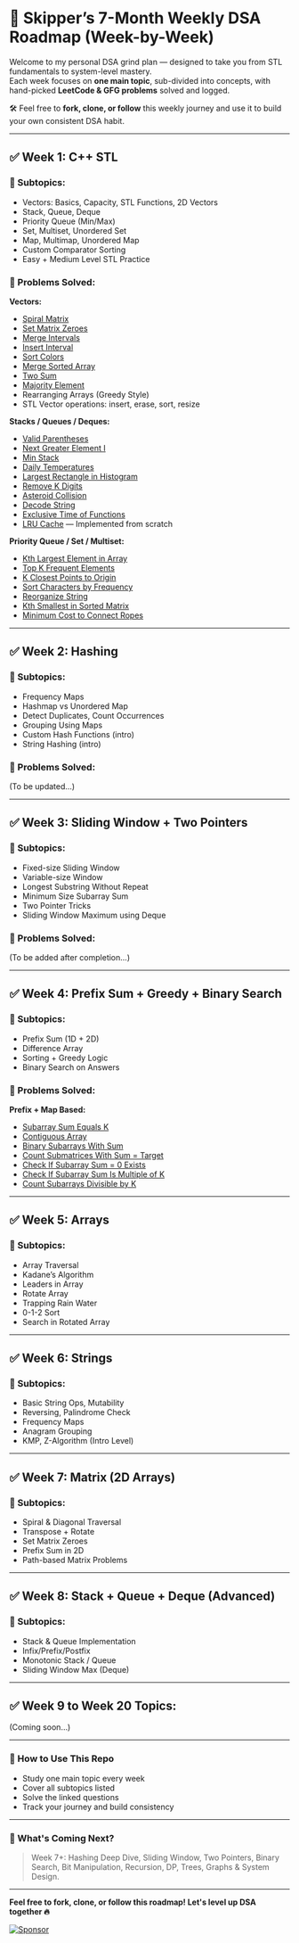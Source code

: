 # 📅 Skipper’s 7-Month Weekly DSA Roadmap (Week-by-Week)

Welcome to my personal DSA grind plan — designed to take you from STL fundamentals to system-level mastery.  
Each week focuses on **one main topic**, sub-divided into concepts, with hand-picked **LeetCode & GFG problems** solved and logged.

🛠️ Feel free to **fork, clone, or follow** this weekly journey and use it to build your own consistent DSA habit.

---

## ✅ Week 1: C++ STL

### 🔹 Subtopics:
- Vectors: Basics, Capacity, STL Functions, 2D Vectors
- Stack, Queue, Deque
- Priority Queue (Min/Max)
- Set, Multiset, Unordered Set
- Map, Multimap, Unordered Map
- Custom Comparator Sorting
- Easy + Medium Level STL Practice

### 🧠 Problems Solved:

**Vectors:**
- [Spiral Matrix](https://leetcode.com/problems/spiral-matrix/)
- [Set Matrix Zeroes](https://leetcode.com/problems/set-matrix-zeroes/)
- [Merge Intervals](https://leetcode.com/problems/merge-intervals/)
- [Insert Interval](https://leetcode.com/problems/insert-interval/)
- [Sort Colors](https://leetcode.com/problems/sort-colors/)
- [Merge Sorted Array](https://leetcode.com/problems/merge-sorted-array/)
- [Two Sum](https://leetcode.com/problems/two-sum/)
- [Majority Element](https://leetcode.com/problems/majority-element/)
- Rearranging Arrays (Greedy Style)
- STL Vector operations: insert, erase, sort, resize

**Stacks / Queues / Deques:**
- [Valid Parentheses](https://leetcode.com/problems/valid-parentheses/)
- [Next Greater Element I](https://leetcode.com/problems/next-greater-element-i/)
- [Min Stack](https://leetcode.com/problems/min-stack/)
- [Daily Temperatures](https://leetcode.com/problems/daily-temperatures/)
- [Largest Rectangle in Histogram](https://leetcode.com/problems/largest-rectangle-in-histogram/)
- [Remove K Digits](https://leetcode.com/problems/remove-k-digits/)
- [Asteroid Collision](https://leetcode.com/problems/asteroid-collision/)
- [Decode String](https://leetcode.com/problems/decode-string/)
- [Exclusive Time of Functions](https://leetcode.com/problems/exclusive-time-of-functions/)
- [LRU Cache](https://leetcode.com/problems/lru-cache/) — Implemented from scratch

**Priority Queue / Set / Multiset:**
- [Kth Largest Element in Array](https://leetcode.com/problems/kth-largest-element-in-an-array/)
- [Top K Frequent Elements](https://leetcode.com/problems/top-k-frequent-elements/)
- [K Closest Points to Origin](https://leetcode.com/problems/k-closest-points-to-origin/)
- [Sort Characters by Frequency](https://leetcode.com/problems/sort-characters-by-frequency/)
- [Reorganize String](https://leetcode.com/problems/reorganize-string/)
- [Kth Smallest in Sorted Matrix](https://leetcode.com/problems/kth-smallest-element-in-a-sorted-matrix/)
- [Minimum Cost to Connect Ropes](https://leetcode.com/problems/minimum-cost-to-connect-sticks/)

---

## ✅ Week 2: Hashing

### 🔹 Subtopics:
- Frequency Maps
- Hashmap vs Unordered Map
- Detect Duplicates, Count Occurrences
- Grouping Using Maps
- Custom Hash Functions (intro)
- String Hashing (intro)

### 🧠 Problems Solved:
(To be updated...)

---

## ✅ Week 3: Sliding Window + Two Pointers

### 🔹 Subtopics:
- Fixed-size Sliding Window
- Variable-size Window
- Longest Substring Without Repeat
- Minimum Size Subarray Sum
- Two Pointer Tricks
- Sliding Window Maximum using Deque

### 🧠 Problems Solved:
(To be added after completion...)

---

## ✅ Week 4: Prefix Sum + Greedy + Binary Search

### 🔹 Subtopics:
- Prefix Sum (1D + 2D)
- Difference Array
- Sorting + Greedy Logic
- Binary Search on Answers

### 🧠 Problems Solved:
**Prefix + Map Based:**
- [Subarray Sum Equals K](https://leetcode.com/problems/subarray-sum-equals-k/)
- [Contiguous Array](https://leetcode.com/problems/contiguous-array/)
- [Binary Subarrays With Sum](https://leetcode.com/problems/binary-subarrays-with-sum/)
- [Count Submatrices With Sum = Target](https://leetcode.com/problems/count-submatrices-with-total-sum/)
- [Check If Subarray Sum = 0 Exists](https://www.geeksforgeeks.org/check-if-subarray-with-0-sum-is-exists-or-not/)
- [Check If Subarray Sum Is Multiple of K](https://leetcode.com/problems/continuous-subarray-sum/)
- [Count Subarrays Divisible by K](https://leetcode.com/problems/subarray-sums-divisible-by-k/)

---

## ✅ Week 5: Arrays

### 🔹 Subtopics:
- Array Traversal
- Kadane’s Algorithm
- Leaders in Array
- Rotate Array
- Trapping Rain Water
- 0-1-2 Sort
- Search in Rotated Array

---

## ✅ Week 6: Strings

### 🔹 Subtopics:
- Basic String Ops, Mutability
- Reversing, Palindrome Check
- Frequency Maps
- Anagram Grouping
- KMP, Z-Algorithm (Intro Level)

---

## ✅ Week 7: Matrix (2D Arrays)

### 🔹 Subtopics:
- Spiral & Diagonal Traversal
- Transpose + Rotate
- Set Matrix Zeroes
- Prefix Sum in 2D
- Path-based Matrix Problems

---

## ✅ Week 8: Stack + Queue + Deque (Advanced)

### 🔹 Subtopics:
- Stack & Queue Implementation
- Infix/Prefix/Postfix
- Monotonic Stack / Queue
- Sliding Window Max (Deque)

---

## ✅ Week 9 to Week 20 Topics:
(Coming soon…)

---

### 🧭 How to Use This Repo
- Study one main topic every week  
- Cover all subtopics listed  
- Solve the linked questions  
- Track your journey and build consistency  

---

### 🔮 What's Coming Next?

> Week 7+: Hashing Deep Dive, Sliding Window, Two Pointers, Binary Search, Bit Manipulation, Recursion, DP, Trees, Graphs & System Design.

---

**Feel free to fork, clone, or follow this roadmap! Let's level up DSA together 🔥**

[![Sponsor](https://img.shields.io/badge/Sponsor-%E2%9D%A4-lightgrey?logo=github&style=for-the-badge)](https://github.com/sponsors/saikumar-pujari)
